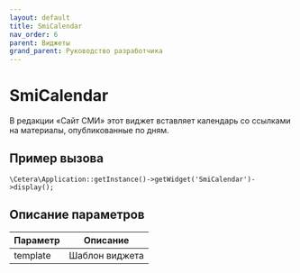 ```yaml
---
layout: default
title: SmiCalendar
nav_order: 6
parent: Виджеты
grand_parent: Руководство разработчика
---
```


# SmiCalendar

В редакции «Сайт СМИ» этот виджет вставляет календарь со ссылками на материалы, опубликованные по дням.

## Пример вызова

	\Cetera\Application::getInstance()->getWidget('SmiCalendar')->display();
 
## Описание параметров

Параметр | Описание
---|---
template|Шаблон виджета